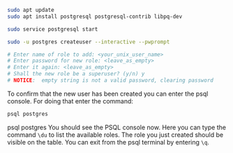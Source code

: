 ```bash
sudo apt update
sudo apt install postgresql postgresql-contrib libpq-dev

sudo service postgresql start

sudo -u postgres createuser --interactive --pwprompt

# Enter name of role to add: <your_unix_user_name>
# Enter password for new role: <leave_as_empty>
# Enter it again: <leave_as_empty>
# Shall the new role be a superuser? (y/n) y
# NOTICE:  empty string is not a valid password, clearing password
```

To confirm that the new user has been created you can enter the psql console. For doing that enter the command:

```bash
psql postgres
```

psql postgres
You should see the PSQL console now. Here you can type the command `\du` to list the available roles. The role you just created should be visible on the table. You can exit from the psql terminal by entering `\q`.
